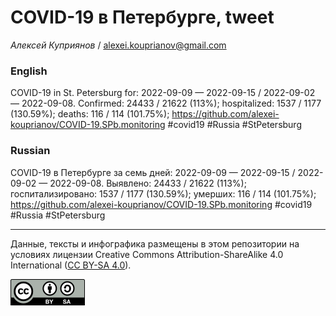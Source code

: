 COVID-19 в Петербурге, tweet
============================

*Алексей Куприянов* /
<a href="mailto:alexei.kouprianov@gmail.com" class="email">alexei.kouprianov@gmail.com</a>

### English

COVID-19 in St. Petersburg for: 2022-09-09 — 2022-09-15 / 2022-09-02 —
2022-09-08. Сonfirmed: 24433 / 21622 (113%); hospitalized: 1537 / 1177
(130.59%); deaths: 116 / 114 (101.75%);
<a href="https://github.com/alexei-kouprianov/COVID-19.SPb.monitoring" class="uri">https://github.com/alexei-kouprianov/COVID-19.SPb.monitoring</a>
\#covid19 \#Russia \#StPetersburg

### Russian

COVID-19 в Петербурге за семь дней: 2022-09-09 — 2022-09-15 / 2022-09-02
— 2022-09-08. Выявлено: 24433 / 21622 (113%); госпитализировано: 1537 /
1177 (130.59%); умерших: 116 / 114 (101.75%);
<a href="https://github.com/alexei-kouprianov/COVID-19.SPb.monitoring" class="uri">https://github.com/alexei-kouprianov/COVID-19.SPb.monitoring</a>
\#covid19 \#Russia \#StPetersburg

------------------------------------------------------------------------

Данные, тексты и инфографика размещены в этом репозитории на условиях
лицензии Creative Commons Attribution-ShareAlike 4.0 International ([CC
BY-SA 4.0](https://creativecommons.org/licenses/by-sa/4.0/)).

![](../misc/CC-BY-SA-icon.png "CC-BY-SA")
